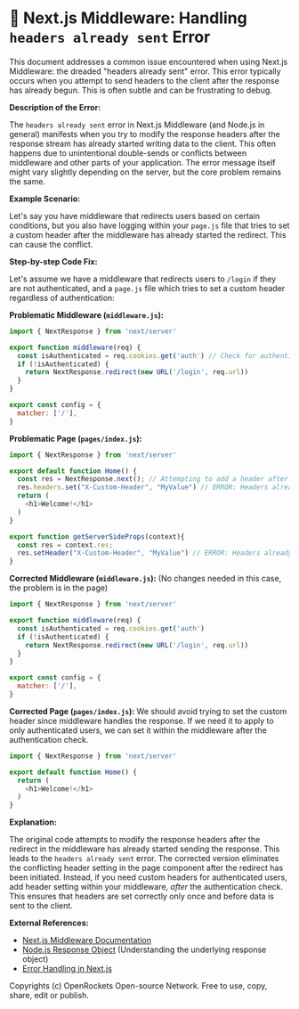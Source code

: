 # 🐞 Next.js Middleware: Handling `headers already sent` Error


This document addresses a common issue encountered when using Next.js Middleware: the dreaded "headers already sent" error. This error typically occurs when you attempt to send headers to the client after the response has already begun.  This is often subtle and can be frustrating to debug.

**Description of the Error:**

The `headers already sent` error in Next.js Middleware (and Node.js in general) manifests when you try to modify the response headers after the response stream has already started writing data to the client.  This often happens due to unintentional double-sends or conflicts between middleware and other parts of your application.  The error message itself might vary slightly depending on the server, but the core problem remains the same.

**Example Scenario:**

Let's say you have middleware that redirects users based on certain conditions, but you also have logging within your `page.js` file that tries to set a custom header after the middleware has already started the redirect. This can cause the conflict.


**Step-by-step Code Fix:**

Let's assume we have a middleware that redirects users to `/login` if they are not authenticated, and a `page.js` file which tries to set a custom header regardless of authentication:

**Problematic Middleware (`middleware.js`):**

```javascript
import { NextResponse } from 'next/server'

export function middleware(req) {
  const isAuthenticated = req.cookies.get('auth') // Check for authentication cookie
  if (!isAuthenticated) {
    return NextResponse.redirect(new URL('/login', req.url))
  }
}

export const config = {
  matcher: ['/'],
}
```

**Problematic Page (`pages/index.js`):**

```javascript
import { NextResponse } from 'next/server'

export default function Home() {
  const res = NextResponse.next(); // Attempting to add a header after middleware redirect
  res.headers.set("X-Custom-Header", "MyValue") // ERROR: Headers already sent
  return (
    <h1>Welcome!</h1>
  )
}

export function getServerSideProps(context){
  const res = context.res;
  res.setHeader("X-Custom-Header", "MyValue") // ERROR: Headers already sent
}
```

**Corrected Middleware (`middleware.js`):**  (No changes needed in this case, the problem is in the page)

```javascript
import { NextResponse } from 'next/server'

export function middleware(req) {
  const isAuthenticated = req.cookies.get('auth')
  if (!isAuthenticated) {
    return NextResponse.redirect(new URL('/login', req.url))
  }
}

export const config = {
  matcher: ['/'],
}
```

**Corrected Page (`pages/index.js`):** We should avoid trying to set the custom header since middleware handles the response. If we need it to apply to only authenticated users, we can set it within the middleware after the authentication check.


```javascript
import { NextResponse } from 'next/server'

export default function Home() {
  return (
    <h1>Welcome!</h1>
  )
}

```

**Explanation:**

The original code attempts to modify the response headers after the redirect in the middleware has already started sending the response.  This leads to the `headers already sent` error. The corrected version eliminates the conflicting header setting in the page component after the redirect has been initiated.  Instead, if you need custom headers for authenticated users, add header setting within your middleware, *after* the authentication check.  This ensures that headers are set correctly only once and before data is sent to the client.

**External References:**

* [Next.js Middleware Documentation](https://nextjs.org/docs/app/building-your-application/routing/middleware)
* [Node.js Response Object](https://nodejs.org/api/http.html#http_class_http_serverresponse) (Understanding the underlying response object)
* [Error Handling in Next.js](https://nextjs.org/docs/app/building-your-application/handling-errors)


Copyrights (c) OpenRockets Open-source Network. Free to use, copy, share, edit or publish.

